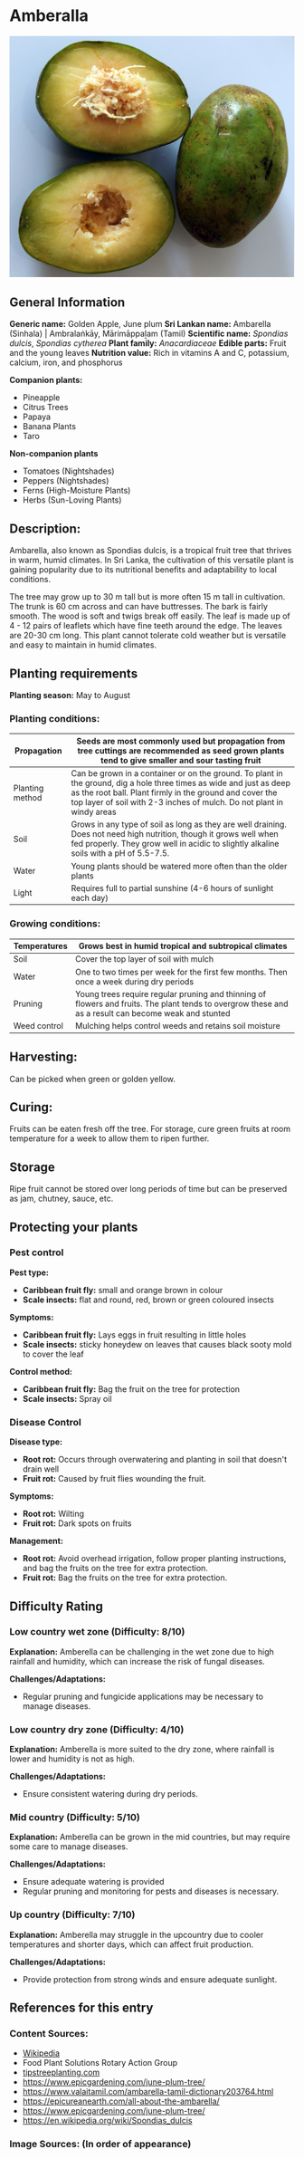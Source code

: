 # Amberalla
![Ambaralla](../../assets/images/Ambaralla.jpeg "Renjusplace, CC BY-SA 3.0 <https://creativecommons.org/licenses/by-sa/3.0>, via Wikimedia Commons")
## General Information
**Generic name:** Golden Apple, June plum
**Sri Lankan name:** Ambarella (Sinhala) | Ambralaṅkāy, Mārimāppaḻam (Tamil)
**Scientific name:** _Spondias dulcis_, _Spondias cytherea_
**Plant family:** _Anacardiaceae_
**Edible parts:** Fruit and the young leaves
**Nutrition value:** Rich in vitamins A and C, potassium, calcium, iron, and phosphorus

**Companion plants:**
- Pineapple
- Citrus Trees
- Papaya
- Banana Plants
- Taro

**Non-companion plants**
- Tomatoes (Nightshades)
- Peppers (Nightshades)
- Ferns (High-Moisture Plants)
- Herbs (Sun-Loving Plants)

## Description:
Ambarella, also known as Spondias dulcis, is a tropical fruit tree that thrives in warm, humid climates. In Sri Lanka, the cultivation of this versatile plant is gaining popularity due to its nutritional benefits and adaptability to local conditions.

The tree may grow up to 30 m tall but is more often 15 m tall in cultivation. The trunk is 60 cm across and can have buttresses. The bark is fairly smooth. The wood is soft and twigs break off easily. The leaf is made up of 4 - 12 pairs of leaflets which have fine teeth around the edge. The leaves are 20-30 cm long. This plant cannot tolerate cold weather but is versatile and easy to maintain in humid climates.

## Planting requirements
**Planting season:** May to August

### Planting conditions:
| Propagation | Seeds are most commonly used but propagation from tree cuttings are recommended as seed grown plants tend to give smaller and sour tasting fruit |
|----|----|
| Planting method | Can be grown in a container or on the ground. To plant in the ground, dig a hole three times as wide and just as deep as the root ball. Plant firmly in the ground and cover the top layer of soil with 2-3 inches of mulch. Do not plant in windy areas |
| Soil | Grows in any type of soil as long as they are well draining. Does not need high nutrition, though it grows well when fed properly. They grow well in acidic to slightly alkaline soils with a pH of 5.5-7.5.  |
| Water | Young plants should be watered more often than the older plants |
| Light | Requires full to partial sunshine (4-6 hours of sunlight each day) |

### Growing conditions:

| Temperatures | Grows best in humid tropical and subtropical climates |
|----|----|
| Soil | Cover the top layer of soil with mulch |
| Water | One to two times per week for the first few months. Then once a week during dry periods |
| Pruning | Young trees require regular pruning and thinning of flowers and fruits. The plant tends to overgrow these and as a result can become weak and stunted |
| Weed control | Mulching helps control weeds and retains soil moisture |

## Harvesting:
Can be picked when green or golden yellow.

## Curing:
Fruits can be eaten fresh off the tree. For storage, cure green fruits at room temperature for a week to allow them to ripen further.

## Storage
Ripe fruit cannot be stored over long periods of time but can be preserved as jam, chutney, sauce, etc.

## Protecting your plants
### Pest control
**Pest type:**
- **Caribbean fruit fly:** small and orange brown in colour 
- **Scale insects:** flat and round, red, brown or green coloured insects 
  
**Symptoms:**
- **Caribbean fruit fly:** Lays eggs in fruit resulting in little holes
- **Scale insects:** sticky honeydew on leaves that causes black sooty mold to cover the leaf
  
**Control method:** 
- **Caribbean fruit fly:** Bag the fruit on the tree for protection
- **Scale insects:** Spray oil

### Disease Control
**Disease type:** 
- **Root rot:** Occurs through overwatering and planting in soil that doesn't drain well
- **Fruit rot:** Caused by fruit flies wounding the fruit. 
  
**Symptoms:** 
- **Root rot:** Wilting
- **Fruit rot:** Dark spots on fruits
  
**Management:** 
- **Root rot:** Avoid overhead irrigation, follow proper planting instructions, and bag the fruits on the tree for extra protection.
- **Fruit rot:** Bag the fruits on the tree for extra protection.

## Difficulty Rating
### Low country wet zone (Difficulty: 8/10)
**Explanation:** Amberella can be challenging in the wet zone due to high rainfall and humidity, which can increase the risk of fungal diseases. 

**Challenges/Adaptations:**
- Regular pruning and fungicide applications may be necessary to manage diseases.

### Low country dry zone (Difficulty: 4/10)
**Explanation:** Amberella is more suited to the dry zone, where rainfall is lower and humidity is not as high. 

**Challenges/Adaptations:**
- Ensure consistent watering during dry periods.

### Mid country (Difficulty: 5/10)
**Explanation:** Amberella can be grown in the mid countries, but may require some care to manage diseases.

**Challenges/Adaptations:**
- Ensure adequate watering is provided
- Regular pruning and monitoring for pests and diseases is necessary.

### Up country (Difficulty: 7/10)
**Explanation:** Amberella may struggle in the upcountry due to cooler temperatures and shorter days, which can affect fruit production.

**Challenges/Adaptations:**
-  Provide protection from strong winds and ensure adequate sunlight.

## References for this entry
### Content Sources:
- [Wikipedia](https://en.wikipedia.org/wiki/Spondias_dulcis)
- Food Plant Solutions Rotary Action Group
- [tipstreeplanting.com](https://tipstreeplanting.com/ambarella-tree-care/)
- https://www.epicgardening.com/june-plum-tree/
- https://www.valaitamil.com/ambarella-tamil-dictionary203764.html
- https://epicureanearth.com/all-about-the-ambarella/
- https://www.epicgardening.com/june-plum-tree/
- https://en.wikipedia.org/wiki/Spondias_dulcis


### Image Sources: (In order of appearance)

